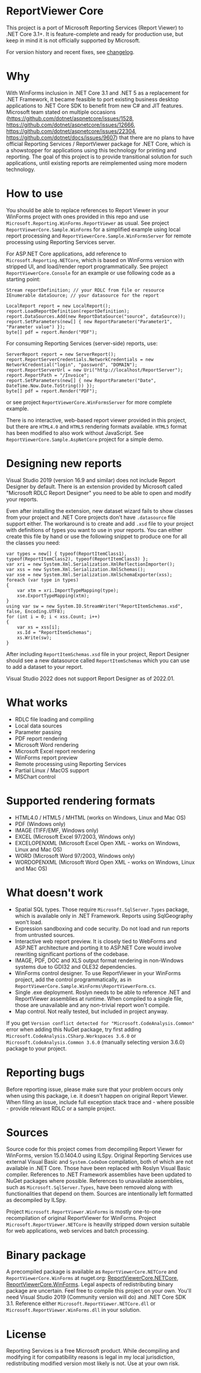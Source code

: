 # ReportViewer Core
This project is a port of Microsoft Reporting Services (Report Viewer) to .NET Core 3.1+. It is feature-complete and ready for production use, but keep in mind it is not officially supported by Microsoft.

For version history and recent fixes, see [changelog](CHANGELOG.md).

# Why
With WinForms inclusion in .NET Core 3.1 and .NET 5 as a replacement for .NET Framework, it became feasible to port existing business desktop applications to .NET Core SDK to benefit from new C# and JIT features. Microsoft team stated on multiple occasions (https://github.com/dotnet/aspnetcore/issues/1528, https://github.com/dotnet/aspnetcore/issues/12666, https://github.com/dotnet/aspnetcore/issues/22304, https://github.com/dotnet/docs/issues/9607) that there are no plans to have official Reporting Services / ReportViewer package for .NET Core, which is a showstopper for applications using this technology for printing and reporting. The goal of this project is to provide transitional solution for such applications, until existing reports are reimplemented using more modern technology.

# How to use
You should be able to replace references to Report Viewer in your WinForms project with ones provided in this repo and use `Microsoft.Reporting.WinForms.ReportViewer` as usual. See project `ReportViewerCore.Sample.WinForms` for a simplified example using local report processing and `ReportViewerCore.Sample.WinFormsServer` for remote processing using Reporting Services server.

For ASP.NET Core applications, add reference to `Microsoft.Reporting.NETCore`, which is based on WinForms version with stripped UI, and load/render report programmatically. See project `ReportViewerCore.Console` for an example or use following code as a starting point:

    Stream reportDefinition; // your RDLC from file or resource
    IEnumerable dataSource; // your datasource for the report
    
    LocalReport report = new LocalReport();
    report.LoadReportDefinition(reportDefinition);
    report.DataSources.Add(new ReportDataSource("source", dataSource));
    report.SetParameters(new[] { new ReportParameter("Parameter1", "Parameter value") });
    byte[] pdf = report.Render("PDF");

For consuming Reporting Services (server-side) reports, use:

    ServerReport report = new ServerReport();
    report.ReportServerCredentials.NetworkCredentials = new NetworkCredential("login", "password", "DOMAIN");
    report.ReportServerUrl = new Uri("http://localhost/ReportServer");
    report.ReportPath = "/Invoice";
    report.SetParameters(new[] { new ReportParameter("Date", DateTime.Now.Date.ToString()) });
    byte[] pdf = report.Render("PDF");

or see project `ReportViewerCore.WinFormsServer` for more complete example.

There is no interactive, web-based report viewer provided in this project, but there are `HTML4.0` and `HTML5` rendering formats available. `HTML5` format has been modified to also work without JavaScript. See `ReportViewerCore.Sample.AspNetCore` project for a simple demo.

# Designing new reports

Visual Studio 2019 (version 16.9 and similar) does not include Report Designer by default. There is an extension provided by Microsoft called "Microsoft RDLC Report Designer" you need to be able to open and modify your reports.

Even after installing the extension, new dataset wizard fails to show classes from your project and .NET Core projects don't have `.datasource` file support either. The workaround is to create and add `.xsd` file to your project with definitions of types you want to use in your reports. You can either create this file by hand or use the following snippet to produce one for all the classes you need:

    var types = new[] { typeof(ReportItemClass1), typeof(ReportItemClass2), typeof(ReportItemClass3) };
    var xri = new System.Xml.Serialization.XmlReflectionImporter();
    var xss = new System.Xml.Serialization.XmlSchemas();
    var xse = new System.Xml.Serialization.XmlSchemaExporter(xss);
    foreach (var type in types)
    {
        var xtm = xri.ImportTypeMapping(type);
        xse.ExportTypeMapping(xtm);
    }
    using var sw = new System.IO.StreamWriter("ReportItemSchemas.xsd", false, Encoding.UTF8);
    for (int i = 0; i < xss.Count; i++)
    {
        var xs = xss[i];
        xs.Id = "ReportItemSchemas";
        xs.Write(sw);
    }

After including `ReportItemSchemas.xsd` file in your project, Report Designer should see a new datasource called `ReportItemSchemas` which you can use to add a dataset to your report.

Visual Studio 2022 does not support Report Designer as of 2022.01.

# What works
 * RDLC file loading and compiling
 * Local data sources
 * Parameter passing
 * PDF report rendering
 * Microsoft Word rendering
 * Microsoft Excel report rendering
 * WinForms report preview
 * Remote processing using Reporting Services
 * Partial Linux / MacOS support
 * MSChart control

# Supported rendering formats
 * HTML4.0 / HTML5 / MHTML (works on Windows, Linux and Mac OS)
 * PDF (Windows only)
 * IMAGE (TIFF/EMF, Windows only)
 * EXCEL (Microsoft Excel 97/2003, Windows only)
 * EXCELOPENXML (Microsoft Excel Open XML - works on Windows, Linux and Mac OS)
 * WORD (Microsoft Word 97/2003, Windows only)
 * WORDOPENXML (Microsoft Word Open XML - works on Windows, Linux and Mac OS)

# What doesn't work
 * Spatial SQL types. Those require `Microsoft.SqlServer.Types` package, which is available only in .NET Framework. Reports using SqlGeography won't load.
 * Expression sandboxing and code security. Do not load and run reports from untrusted sources.
 * Interactive web report preview. It is closely tied to WebForms and ASP.NET architecture and porting it to ASP.NET Core would involve rewriting significant portions of the codebase.
 * IMAGE, PDF, DOC and XLS output format rendering in non-Windows systems due to GDI32 and OLE32 dependencies.
 * WinForms control designer. To use ReportViewer in your WinForms project, add the control programmatically, as in `ReportViewerCore.Sample.WinForms\ReportViewerForm.cs`.
 * Single .exe deployment. Roslyn needs to be able to reference .NET and ReportViewer assemblies at runtime. When compiled to a single file, those are unavailable and any non-trivial report won't compile.
 * Map control. Not really tested, but included in project anyway.

If you get `Version conflict detected for "Microsoft.CodeAnalysis.Common"` error when adding this NuGet package, try first adding `Microsoft.CodeAnalysis.CSharp.Workspaces 3.6.0` or `Microsoft.CodeAnalysis.Common 3.6.0` (manually selecting version 3.6.0) package to your project.

# Reporting bugs

Before reporting issue, please make sure that your problem occurs only when using this package, i.e. it doesn't happen on original Report Viewer. When filing an issue, include full exception stack trace and - where possible - provide relevant RDLC or a sample project.

# Sources
Source code for this project comes from decompiling Report Viewer for WinForms, version 15.0.1404.0 using ILSpy. Original Reporting Services use external Visual Basic and `System.CodeDom` compilation, both of which are not available in .NET Core. Those have been replaced with Roslyn Visual Basic compiler. References to .NET Framework assemblies have been updated to NuGet packages where possible. References to unavailable assemblies, such as `Microsoft.SqlServer.Types`, have been removed along with functionalities that depend on them. Sources are intentionally left formatted as decompiled by ILSpy.

Project `Microsoft.ReportViewer.WinForms` is mostly one-to-one recompilation of original ReportViewer for WinForms. Project `Microsoft.ReportViewer.NETCore` is heavilly stripped down version suitable for web applications, web services and batch processing.

# Binary package
A precompiled package is available as `ReportViewerCore.NETCore` and `ReportViewerCore.WinForms` at nuget.org: [ReportViewerCore.NETCore](https://www.nuget.org/packages/ReportViewerCore.NETCore/), [ReportViewerCore.WinForms](https://www.nuget.org/packages/ReportViewerCore.WinForms/). Legal aspects of redistributing binary package are uncertain. Feel free to compile this project on your own. You'll need Visual Studio 2019 (Community version will do) and .NET Core SDK 3.1. Reference either `Microsoft.ReportViewer.NETCore.dll` or `Microsoft.ReportViewer.WinForms.dll` in your solution.

# License
Reporting Services is a free Microsoft product. While decompiling and modifying it for compatibility reasons is legal in my local jurisdiction, redistributing modified version most likely is not. Use at your own risk.
